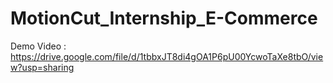 # MotionCut_Internship_E-Commerce
Demo Video : https://drive.google.com/file/d/1tbbxJT8di4gOA1P6pU00YcwoTaXe8tbO/view?usp=sharing
